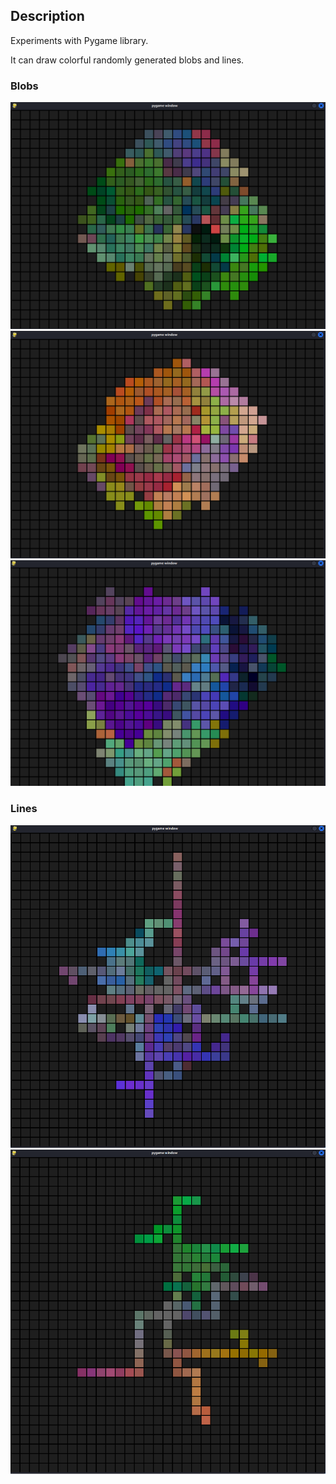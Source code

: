 ## Description
Experiments with Pygame library.

It can draw colorful randomly generated blobs and lines.

### Blobs
<img src="/Pygame_Squares2D/screenshots/blob_1.png?raw=true" width="600">
<img src="/Pygame_Squares2D/screenshots/blob_2.png?raw=true" width="600">
<img src="/Pygame_Squares2D/screenshots/blob_3.png?raw=true" width="600">

### Lines
<img src="/Pygame_Squares2D/screenshots/lines_1.png?raw=true" width="600">
<img src="/Pygame_Squares2D/screenshots/lines_2.png?raw=true" width="600">

